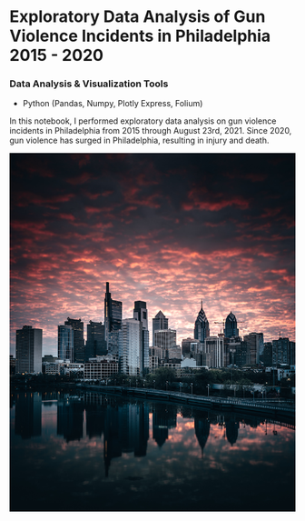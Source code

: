 # Exploratory Data Analysis of Gun Violence Incidents in Philadelphia 2015 - 2020

### Data Analysis & Visualization Tools
+ Python (Pandas, Numpy, Plotly Express, Folium)

In this notebook, I performed exploratory data analysis on gun violence incidents in Philadelphia from 2015 through August 23rd, 2021.  Since 2020, gun violence has surged in Philadelphia, resulting in injury and death.  

![Philadelphia](https://github.com/MatthewLSnell/Philadelphia-Gun-Violence-Data-Exploration-Analysis/blob/main/Philadelphia.png)
